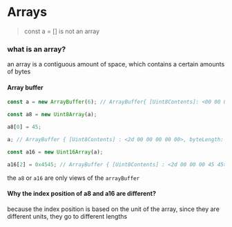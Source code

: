 # Arrays

> const a = [] is not an array

### what is an array?

an array is a contiguous amount of space, which contains a certain amounts of bytes

#### Array buffer

```js
const a = new ArrayBuffer(6); // ArrayBuffer{ [Uint8Contents]: <00 00 00 00 00 00>, bytelength: 6 }

const a8 = new Uint8Array(a);

a8[0] = 45;

a; // ArrayBuffer { [Uint8Contents] : <2d 00 00 00 00 00>, byteLength: 6}

const a16 = new Uint16Array(a);

a16[2] = 0x4545; // ArrayBuffer { [Uint8Contents] : <2d 00 00 00 45 45>, byteLength: 6}
```

the `a8` or `a16` are only views of the `arrayBuffer`

#### Why the index position of a8 and a16 are different?

because the index position is based on the unit of the array, since they are different units, they go to different lengths
